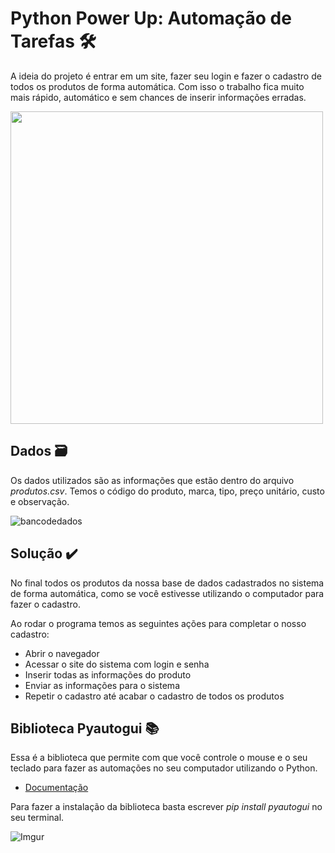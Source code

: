# Python Power Up: Automação de Tarefas 🛠️

A ideia do projeto é entrar em um site, fazer seu login e fazer o cadastro de todos os produtos de forma automática. Com isso o trabalho fica muito mais rápido, automático e sem chances de inserir informações erradas.

<img height="500" src="https://i.imgur.com/Hg92IFR.png">

## Dados 🗃️

Os dados utilizados são as informações que estão dentro do arquivo _produtos.csv_. Temos o código do produto, marca, tipo, preço unitário, custo e observação.

![bancodedados](https://i.imgur.com/zTTmF42.png)

## Solução ✔️

No final todos os produtos da nossa base de dados cadastrados no sistema de forma automática, como se você estivesse utilizando o computador para fazer o cadastro.

Ao rodar o programa temos as seguintes ações para completar o nosso cadastro:
- Abrir o navegador
- Acessar o site do sistema com login e senha
- Inserir todas as informações do produto
- Enviar as informações para o sistema
- Repetir o cadastro até acabar o cadastro de todos os produtos

## Biblioteca Pyautogui 📚

Essa é a biblioteca que permite com que você controle o mouse e o seu
teclado para fazer as automações no seu computador utilizando o Python.

- [Documentação](https://pyautogui.readthedocs.io/en/latest/)

Para fazer a instalação da biblioteca basta escrever _pip install pyautogui_ no seu terminal.

![Imgur](https://i.imgur.com/Raqvrjm.png)
